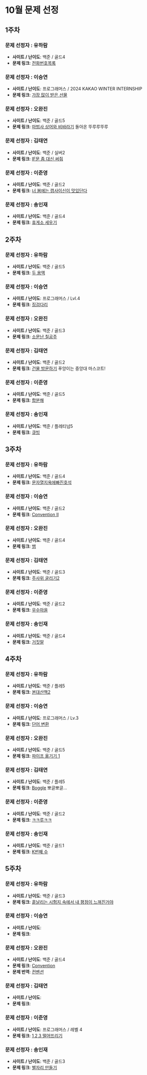 # 10월 문제 선정

## 1주차

### 문제 선정자 : 유하람
- **사이트 / 난이도**: 백준 / 골드4
- **문제 링크**: [전화번호목록](https://www.acmicpc.net/problem/5052)

### 문제 선정자 : 이승연
- **사이트 / 난이도**: 프로그래머스 / 2024 KAKAO WINTER INTERNSHIP
- **문제 링크**: [가장 많이 받은 선물](https://school.programmers.co.kr/learn/courses/30/lessons/258712)

### 문제 선정자 : 오완진
- **사이트 / 난이도**: 백준 / 골드5
- **문제 링크**: [마법사 상어와 비바라기](https://www.acmicpc.net/problem/21610) 돌아온 뚜루루뚜루

### 문제 선정자 : 김태연
- **사이트 / 난이도**: 백준 / 실버2
- **문제 링크**: [IF문 좀 대신 써줘](https://www.acmicpc.net/problem/19637)

### 문제 선정자 : 이준영
- **사이트 / 난이도**: 백준 / 골드2
- **문제 링크**: [너 봄에는 캡사이신이 맛있단다](https://www.acmicpc.net/problem/15824)

### 문제 선정자 : 송인재
- **사이트 / 난이도**: 백준 / 골드4
- **문제 링크**: [휴게소 세우기](https://www.acmicpc.net/problem/1477)


## 2주차

### 문제 선정자 : 유하람
- **사이트 / 난이도**: 백준 / 골드5
- **문제 링크**: [두 용액](https://www.acmicpc.net/problem/2470)

### 문제 선정자 : 이승연
- **사이트 / 난이도**: 프로그래머스 / Lvl.4
- **문제 링크**: [징검다리](https://school.programmers.co.kr/learn/courses/30/lessons/43236?language=java)

### 문제 선정자 : 오완진
- **사이트 / 난이도**: 백준 / 골드3
- **문제 링크**: [소문난 칠공주](https://www.acmicpc.net/problem/1941)

### 문제 선정자 : 김태연
- **사이트 / 난이도**: 백준 / 골드2
- **문제 링크**: [건물 방문하기](https://www.acmicpc.net/problem/29760) 푸앙이는 중앙대 마스코트!

### 문제 선정자 : 이준영
- **사이트 / 난이도**: 백준 / 골드5
- **문제 링크**: [합분해](https://www.acmicpc.net/problem/2225)

### 문제 선정자 : 송인재
- **사이트 / 난이도**: 백준 / 플레티넘5
- **문제 링크**: [큐빙](https://www.acmicpc.net/problem/5373)


## 3주차

### 문제 선정자 : 유하람
- **사이트 / 난이도**: 백준 / 골드4
- **문제 링크**: [문자열지옥에빠진호석](https://www.acmicpc.net/problem/20166)

### 문제 선정자 : 이승연
- **사이트 / 난이도**: 백준 / 골드2
- **문제 링크**: [Convention II](https://www.acmicpc.net/problem/16767)

### 문제 선정자 : 오완진
- **사이트 / 난이도**: 백준 / 골드4
- **문제 링크**: [뱀](https://www.acmicpc.net/problem/3190)

### 문제 선정자 : 김태연
- **사이트 / 난이도**: 백준 / 골드3
- **문제 링크**: [주사위 굴리기2](https://www.acmicpc.net/problem/23288)

### 문제 선정자 : 이준영
- **사이트 / 난이도**: 백준 / 골드2
- **문제 링크**: [우수마을](https://www.acmicpc.net/problem/1949)

### 문제 선정자 : 송인재
- **사이트 / 난이도**: 백준 / 골드4
- **문제 링크**: [거짓말](https://www.acmicpc.net/problem/1043)


## 4주차

### 문제 선정자 : 유하람
- **사이트 / 난이도**: 백준 / 플레5
- **문제 링크**: [본대산책2](https://www.acmicpc.net/problem/12850)

### 문제 선정자 : 이승연
- **사이트 / 난이도**: 프로그래머스 / Lv.3
- **문제 링크**: [단어 변환](https://school.programmers.co.kr/learn/courses/30/lessons/43163)

### 문제 선정자 : 오완진
- **사이트 / 난이도**: 백준 / 골드5
- **문제 링크**: [파이프 옮기기 1](https://www.acmicpc.net/problem/17070)

### 문제 선정자 : 김태연
- **사이트 / 난이도**: 백준 / 플레5
- **문제 링크**: [Boggle](https://www.acmicpc.net/problem/9202) 뽀글뽀글...

### 문제 선정자 : 이준영
- **사이트 / 난이도**: 백준 / 골드2
- **문제 링크**: [ㅋㅋ루ㅋㅋ](https://www.acmicpc.net/problem/20442)

### 문제 선정자 : 송인재
- **사이트 / 난이도**: 백준 / 골드1
- **문제 링크**: [K번째 수](https://www.acmicpc.net/problem/1300)


## 5주차

### 문제 선정자 : 유하람
- **사이트 / 난이도**: 백준 / 골드3
- **문제 링크**: [흩날리는 시험지 속에서 내 평점이 느껴진거야](https://www.acmicpc.net/problem/17951)

### 문제 선정자 : 이승연
- **사이트 / 난이도**: 
- **문제 링크**: 

### 문제 선정자 : 오완진
- **사이트 / 난이도**: 백준 / 골드4
- **문제 링크**: [Convention](https://www.acmicpc.net/problem/16766)
- **문제 번역**: [컨벤션](https://github.com/ssafy-12-seoul-8/SWEET_POTATOES/issues/23)

### 문제 선정자 : 김태연
- **사이트 / 난이도**: 
- **문제 링크**: 

### 문제 선정자 : 이준영
- **사이트 / 난이도**: 프로그래머스 / 레벨 4
- **문제 링크**: [1,2,3 떨어뜨리기](https://school.programmers.co.kr/learn/courses/30/lessons/150364)

### 문제 선정자 : 송인재
- **사이트 / 난이도**: 백준 / 골드3
- **문제 링크**: [별자리 만들기](https://www.acmicpc.net/problem/4386)
